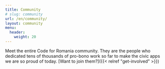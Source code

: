```yaml
---
title: Community
# slug: community
url: /en/community/
layout: community
menu:
  header:
    weight: 20
---
```

Meet the entire Code for Romania community. They are the people who dedicated tens of thousands of pro-bono work so far to make the civic apps we are so proud of today. [Want to join them?]({{< relref "get-involved" >}})
